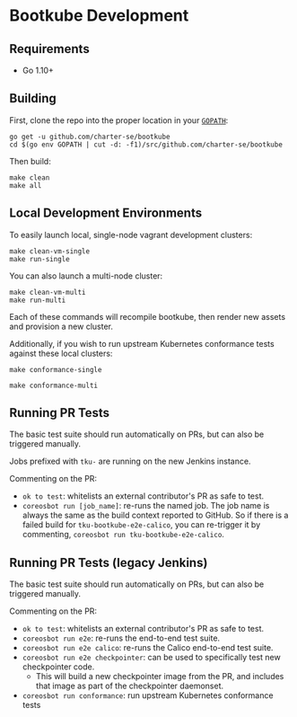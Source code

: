 # Bootkube Development

## Requirements

* Go 1.10+

## Building

First, clone the repo into the proper location in your [`GOPATH`][GOPATH]:

```
go get -u github.com/charter-se/bootkube
cd $(go env GOPATH | cut -d: -f1)/src/github.com/charter-se/bootkube
```

Then build:

```
make clean
make all
```

## Local Development Environments

To easily launch local, single-node vagrant development clusters:

```
make clean-vm-single
make run-single
```

You can also launch a multi-node cluster:

```
make clean-vm-multi
make run-multi
```

Each of these commands will recompile bootkube, then render new assets and provision a new cluster.

Additionally, if you wish to run upstream Kubernetes conformance tests against these local clusters:

```
make conformance-single
```

```
make conformance-multi
```


## Running PR Tests

The basic test suite should run automatically on PRs, but can also be triggered manually.

Jobs prefixed with `tku-` are running on the new Jenkins instance.

Commenting on the PR:

-   `ok to test`: whitelists an external contributor's PR as safe to test.
-   `coreosbot run [job_name]`: re-runs the named job. The job name is always the same as the build context reported to GitHub. So if there is a failed build for `tku-bootkube-e2e-calico`, you can re-trigger it by commenting, `coreosbot run tku-bootkube-e2e-calico`.


## Running PR Tests (legacy Jenkins)

The basic test suite should run automatically on PRs, but can also be triggered manually.

Commenting on the PR:

* `ok to test`: whitelists an external contributor's PR as safe to test.
* `coreosbot run e2e`: re-runs the end-to-end test suite.
* `coreosbot run e2e calico`: re-runs the Calico end-to-end test suite.
* `coreosbot run e2e checkpointer`: can be used to specifically test new checkpointer code.
    * This will build a new checkpointer image from the PR, and includes that image as part of the checkpointer daemonset.
* `coreosbot run conformance`: run upstream Kubernetes conformance tests

[GOPATH]: https://golang.org/cmd/go/#hdr-GOPATH_environment_variable
